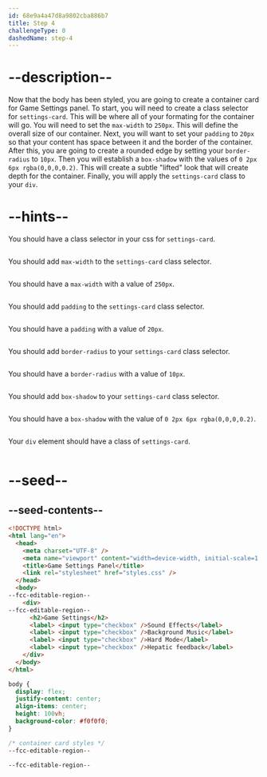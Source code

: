 ```yaml
---
id: 68e9a4a47d8a9802cba886b7
title: Step 4
challengeType: 0
dashedName: step-4
---
```


# --description--

Now that the body has been styled, you are going to create a container card for Game Settings panel. To start, you will need to create a class selector for `settings-card`.
This will be where all of your formating for the container will go. You will need to set the `max-width` to `250px`. This will define the overall size of our container.
Next, you will want to set your `padding` to `20px` so that your content has space between it and the border of the container.
After this, you are going to create a rounded edge by setting your `border-radius` to `10px`.
Then you will establish a `box-shadow` with the values of `0 2px 6px rgba(0,0,0,0.2)`. This will create a subtle "lifted" look that will create depth for the container.
Finally, you will apply the `settings-card` class to your `div`.

# --hints--

You should have a class selector in your css for `settings-card`.

```js

```

You should add `max-width` to the `settings-card` class selector.

```js

```

You should have a `max-width` with a value of `250px`.

```js

```

You should add `padding` to the `settings-card` class selector.

```js

```

You should have a `padding` with a value of `20px`.

```js

```

You should add `border-radius` to your `settings-card` class selector.

```js

```

You should have a `border-radius` with a value of `10px`.

```js

```

You should add `box-shadow` to your `settings-card` class selector.

```js

```

You should have a `box-shadow` with the value of `0 2px 6px rgba(0,0,0,0.2)`.

```js

```

Your `div` element should have a class of `settings-card`.

```js

```

# --seed--

## --seed-contents--

```html
<!DOCTYPE html>
<html lang="en">
  <head>
    <meta charset="UTF-8" />
    <meta name="viewport" content="width=device-width, initial-scale=1.0" />
    <title>Game Settings Panel</title>
    <link rel="stylesheet" href="styles.css" />
  </head>
  <body>
--fcc-editable-region--
    <div>
--fcc-editable-region--
      <h2>Game Settings</h2>
      <label> <input type="checkbox" />Sound Effects</label>
      <label> <input type="checkbox" />Background Music</label>
      <label> <input type="checkbox" />Hard Mode</label>
      <label> <input type="checkbox" />Hepatic feedback</label>
    </div>
  </body>
</html>
```

```css
body {
  display: flex;
  justify-content: center;
  align-items: center;
  height: 100vh;
  background-color: #f0f0f0;
}

/* container card styles */
--fcc-editable-region--

--fcc-editable-region--
```
